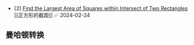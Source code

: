 - [2] [Find the Largest Area of Squares within Intersect of Two Rectangles](https://leetcode.cn/contest/weekly-contest-386/problems/find-the-largest-area-of-square-inside-two-rectangles/) [[正方形的截距]] ✅ 2024-02-24

## 曼哈顿转换